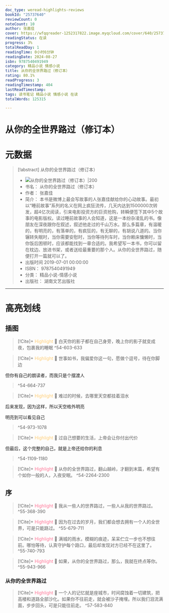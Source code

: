```yaml
---
doc_type: weread-highlights-reviews
bookId: "25737640"
reviewCount: 0
noteCount: 10
author: 张嘉佳
cover: https://wfqqreader-1252317822.image.myqcloud.com/cover/640/25737640/t7_25737640.jpg
readingStatus: 在读
progress: 3%
totalReadDay: 1
readingTime: 0小时6分钟
readingDate: 2024-08-27
isbn: 9787540491949
category: 精品小说 情感小说
title: 从你的全世界路过（修订本）
rating: 80.1%
readProgress: 3
readingTimestamp: 404
lastReadTimestamp: 
tags: 读书笔记 精品小说 情感小说 在读
totalWords: 125315

---
```


# 从你的全世界路过（修订本）

# 元数据
> [!abstract] 从你的全世界路过（修订本）
> - ![ 从你的全世界路过（修订本）|200](https://wfqqreader-1252317822.image.myqcloud.com/cover/640/25737640/t7_25737640.jpg)
> - 书名： 从你的全世界路过（修订本）
> - 作者： 张嘉佳
> - 简介： 本书是微博上最会写故事的人张嘉佳献给你的心动故事。最初以“睡前故事”系列的名义在网上疯狂流传，几天内达到1500000次转发，超4亿次阅读，引来电影投资方的巨资抢购，转瞬便签下其中5个故事的电影版权。读过睡前故事的人会知道，这是一本纷杂凌乱的书。像朋友在深夜跟你在叙述，叙述他走过的千山万水。那么多篇章，有温暖的，有明亮的，有落单的，有疯狂的，有无聊的，有胡说八道的。当你辗转失眠时，当你需要安慰时，当你等待列车时，当你赖床慵懒时，当你饭后困顿时，应该都能找到一章合适的。我希望写一本书，你可以留在枕边、放进书架，或者送给最重要的那个人。从你的全世界路过，随便打开一篇就可以了。
> - 出版时间 2019-07-01 00:00:00
> - ISBN： 9787540491949
> - 分类： 精品小说-情感小说
> - 出版社： 湖南文艺出版社



---

# 高亮划线
## 插图


> [!Cite]+ <span style="color: #ffce78;">Highlight</span>
> 📌 白天你的影子都在自己身旁，晚上你的影子就变成夜，包裹我的睡眠
> ^54-603-633


> [!Cite]+ <span style="color: #ffce78;">Highlight</span>
> 📌 世事如书，我偏爱你这一句，愿做个逗号，待在你脚边
>
但你有自己的朗读者，而我只是个摆渡人
> ^54-664-737


> [!Cite]+ <span style="color: #ffce78;">Highlight</span>
> 📌 难过的时候，去哪里天空都挂着泪水
>
后来发现，因为这样，所以天空格外明亮
>
明亮到可以看见自己
> ^54-973-1078


> [!Cite]+ <span style="color: #ffce78;">Highlight</span>
> 📌 过自己想要的生活，上帝会让你付出代价
>
但最后，这个完整的自己，就是上帝还给你的利息
> ^54-1109-1180


> [!Cite]+ <span style="color: #ff7898;">Highlight</span>
> 📌 从你的全世界路过，翻山越岭，才翻到末篇，希望有个如你一般的人，入夜安眠。
> ^54-2264-2300
## 序


> [!Cite]+ <span style="color: #ff7898;">Highlight</span>
> 📌 我从一些人的世界路过，一些人从我的世界路过。
> ^55-368-390


> [!Cite]+ <span style="color: #ff7898;">Highlight</span>
> 📌 因为在过去的岁月，我们都会想去拥有一个人的全世界，可是只能路过。
> ^55-679-711


> [!Cite]+ <span style="color: #ff7898;">Highlight</span>
> 📌 满城的雨水，模糊的痕迹，呆呆伫立一步也不想往前。哪怕等待，认真守护每个路口，最后却发现对方已经不在这里了。
> ^55-740-793


> [!Cite]+ <span style="color: #ff7898;">Highlight</span>
> 📌 如果，从你的全世界路过，那么，我就在终点等你。
> ^55-943-966
### 从你的全世界路过


> [!Cite]+ <span style="color: #ff7898;">Highlight</span>
> 📌 一个人的记忆就是座城市，时间腐蚀着一切建筑，把高楼和道路全部沙化。如果你不往前走，就会被沙子掩埋。所以我们泪流满面，步步回头，可是只能往前走。
> ^57-583-840


